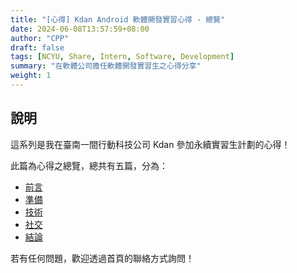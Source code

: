 ```yaml
---
title: "[心得] Kdan Android 軟體開發實習心得 - 總覽"
date: 2024-06-08T13:57:59+08:00
author: "CPP"
draft: false
tags: [NCYU, Share, Intern, Software, Development]
summary: "在軟體公司擔任軟體開發實習生之心得分享"
weight: 1
---
```


## 說明
這系列是我在臺南一間行動科技公司 Kdan 參加永續實習生計劃的心得！

此篇為心得之總覽，總共有五篇，分為：
- [前言](../2024-06-08-ncyu-intern-at-software-company-introduction/)
- [準備](../2024-06-08-ncyu-intern-at-software-company-preparing/)
- [技術](../2024-06-08-ncyu-intern-at-software-company-skills/)
- [社交](../2024-06-08-ncyu-intern-at-software-company-socials/)
- [結論](../2024-06-08-ncyu-intern-at-software-company-conclusion/)

若有任何問題，歡迎透過首頁的聯絡方式詢問！